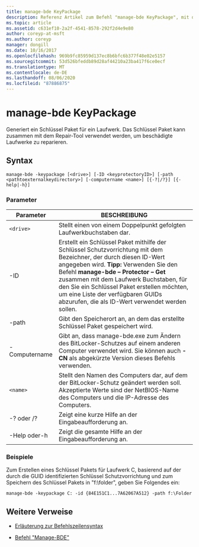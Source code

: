 ```yaml
---
title: manage-bde KeyPackage
description: Referenz Artikel zum Befehl "manage-bde KeyPackage", mit dem ein Schlüssel Paket für ein Laufwerk generiert wird.
ms.topic: article
ms.assetid: c631ef10-2a2f-4541-8578-292f2d4e9e80
author: coreyp-at-msft
ms.author: coreyp
manager: dongill
ms.date: 10/16/2017
ms.openlocfilehash: 969b9fc85959d137ec8b6bfc6b377f48e02e5157
ms.sourcegitcommit: 53d526bfeddb89d28af44210a23ba417f6ce0ecf
ms.translationtype: MT
ms.contentlocale: de-DE
ms.lasthandoff: 08/06/2020
ms.locfileid: "87886875"
---
```

# <a name="manage-bde-keypackage"></a>manage-bde KeyPackage

Generiert ein Schlüssel Paket für ein Laufwerk. Das Schlüssel Paket kann zusammen mit dem Repair-Tool verwendet werden, um beschädigte Laufwerke zu reparieren.

## <a name="syntax"></a>Syntax

```
manage-bde -keypackage [<drive>] [-ID <keyprotectoryID>] [-path <pathtoexternalkeydirectory>] [-computername <name>] [{-?|/?}] [{-help|-h}]
```

### <a name="parameters"></a>Parameter

| Parameter | BESCHREIBUNG |
| --------- | ----------- |
| `<drive>` | Stellt einen von einem Doppelpunkt gefolgten Laufwerkbuchstaben dar. |
| -ID | Erstellt ein Schlüssel Paket mithilfe der Schlüssel Schutzvorrichtung mit dem Bezeichner, der durch diesen ID-Wert angegeben wird. **Tipp:** Verwenden Sie den Befehl **manage-bde – Protector – Get** zusammen mit dem Laufwerk Buchstaben, für den Sie ein Schlüssel Paket erstellen möchten, um eine Liste der verfügbaren GUIDs abzurufen, die als ID-Wert verwendet werden sollen. |
| -path | Gibt den Speicherort an, an dem das erstellte Schlüssel Paket gespeichert wird. |
| -Computername | Gibt an, dass manage-bde.exe zum Ändern des BitLocker-Schutzes auf einem anderen Computer verwendet wird. Sie können auch **-CN** als abgekürzte Version dieses Befehls verwenden. |
| `<name>` | Stellt den Namen des Computers dar, auf dem der BitLocker-Schutz geändert werden soll. Akzeptierte Werte sind der NetBIOS-Name des Computers und die IP-Adresse des Computers. |
| -? oder /? | Zeigt eine kurze Hilfe an der Eingabeaufforderung an. |
| -Help oder-h | Zeigt die gesamte Hilfe an der Eingabeaufforderung an. |

### <a name="examples"></a>Beispiele

Zum Erstellen eines Schlüssel Pakets für Laufwerk C, basierend auf der durch die GUID identifizierten Schlüssel Schutzvorrichtung und zum Speichern des Schlüssel Pakets in "f:\folder", geben Sie Folgendes ein:

```
manage-bde -keypackage C: -id {84E151C1...7A62067A512} -path f:\Folder
```

## <a name="additional-references"></a>Weitere Verweise

- [Erläuterung zur Befehlszeilensyntax](command-line-syntax-key.md)

- [Befehl "Manage-BDE"](manage-bde.md)
